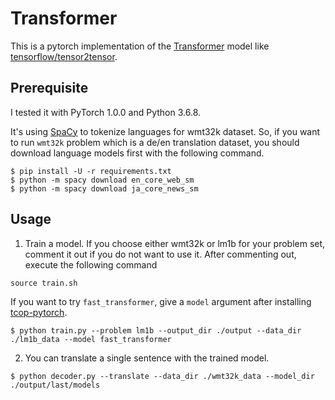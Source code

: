 
# Transformer

This is a pytorch implementation of the
[Transformer](https://arxiv.org/abs/1706.03762) model like
[tensorflow/tensor2tensor](https://github.com/tensorflow/tensor2tensor).

## Prerequisite

I tested it with PyTorch 1.0.0 and Python 3.6.8.

It's using [SpaCy](https://spacy.io/usage/) to tokenize languages for wmt32k
dataset. So, if you want to run `wmt32k` problem which is a de/en translation
dataset, you should download language models first with the following command.

```
$ pip install -U -r requirements.txt
$ python -m spacy download en_core_web_sm
$ python -m spacy download ja_core_news_sm
```

## Usage

1. Train a model.
If you choose either wmt32k or lm1b for your problem set, comment it out if you do not want to use it.
After commenting out, execute the following command

```
source train.sh
```

If you want to try `fast_transformer`, give a `model` argument after installing
[tcop-pytorch](https://github.com/tunz/tcop-pytorch).
```
$ python train.py --problem lm1b --output_dir ./output --data_dir ./lm1b_data --model fast_transformer
```


2. You can translate a single sentence with the trained model.
```
$ python decoder.py --translate --data_dir ./wmt32k_data --model_dir ./output/last/models
```
